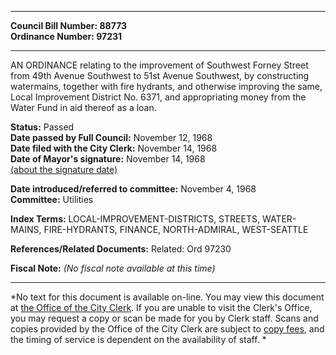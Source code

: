 * * * * *  
  
**Council Bill Number: [](#h0)[](#h2)88773**   
**Ordinance Number: 97231**  
  
* * * * *  
  
AN ORDINANCE relating to the improvement of Southwest Forney Street from 49th Avenue Southwest to 51st Avenue Southwest, by constructing watermains, together with fire hydrants, and otherwise improving the same, Local Improvement District No. 6371, and appropriating money from the Water Fund in aid thereof as a loan.  
  
**Status:** Passed   
**Date passed by Full Council:** November 12, 1968   
**Date filed with the City Clerk:** November 14, 1968   
**Date of Mayor's signature:** November 14, 1968   
[(about the signature date)](/~public/approvaldate.htm)   
  
  
**Date introduced/referred to committee:** November 4, 1968   
**Committee:** Utilities   
  
**Index Terms:** LOCAL-IMPROVEMENT-DISTRICTS, STREETS, WATER-MAINS, FIRE-HYDRANTS, FINANCE, NORTH-ADMIRAL, WEST-SEATTLE  
  
**References/Related Documents:** Related: Ord 97230  
  
**Fiscal Note:** *(No fiscal note available at this time)*  
  
* * * * *  
  
*No text for this document is available on-line. You may view this document at [the Office of the City Clerk](http://www.seattle.gov/leg/clerk/contactUs.htm). If you are unable to visit the Clerk's Office, you may request a copy or scan be made for you by Clerk staff. Scans and copies provided by the Office of the City Clerk are subject to [copy fees](http://clerk.seattle.gov/~public/clerkfees.htm), and the timing of service is dependent on the availability of staff. *  
  
  
